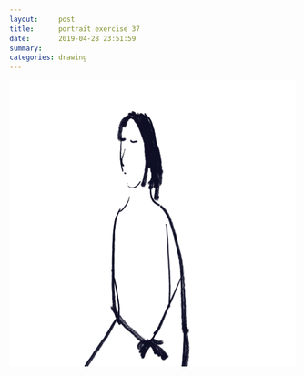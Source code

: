 ```yaml
---
layout:     post
title:      portrait exercise 37
date:       2019-04-28 23:51:59
summary:    
categories: drawing
---
```

![portrait exercise 37](/images/diary/portrait-exercise-37.png ".")
